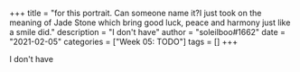 +++
title = "for this portrait. Can someone name it?I just took on the meaning of Jade Stone which bring good luck, peace and harmony just like a smile did."
description = "I don't have"
author = "soleilboo#1662"
date = "2021-02-05"
categories = ["Week 05: TODO"]
tags = []
+++

I don't have
